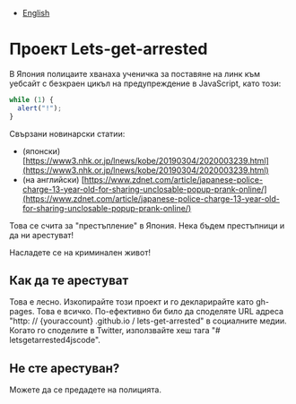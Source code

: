 - [English](README.md)

# Проект Lets-get-arrested

В Япония полицаите хванаха ученичка за поставяне на линк към уебсайт с безкраен цикъл на предупреждение в JavaScript, като този:

```js
while (1) {
  alert("!");
}
```

Свързани новинарски статии:

- (японски) [https://www3.nhk.or.jp/lnews/kobe/20190304/2020003239.html](https://www3.nhk.or.jp/lnews/kobe/20190304/2020003239.html)
- (на английски) [https://www.zdnet.com/article/japanese-police-charge-13-year-old-for-sharing-unclosable-popup-prank-online/](https://www.zdnet.com/article/japanese-police-charge-13-year-old-for-sharing-unclosable-popup-prank-online/)

Това се счита за "престъпление" в Япония. Нека бъдем престъпници и да ни арестуват!

Насладете се на криминален живот!

## Как да те арестуват

Това е лесно. Изкопирайте този проект и го декларирайте като gh-pages. Това е всичко. По-ефективно би било да споделяте URL адреса "http: // {youraccount} .github.io / lets-get-arrested" в социалните медии. Когато го споделите в Twitter, използвайте хеш тага "# letsgetarrested4jscode".

## Не сте арестуван?

Можете да се предадете на полицията.
